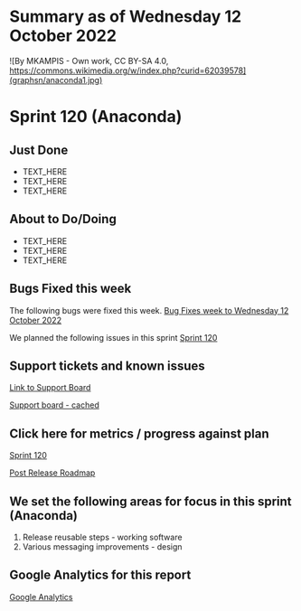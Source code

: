 # Summary as of Wednesday 12 October 2022 

![By MKAMPIS - Own work, CC BY-SA 4.0, https://commons.wikimedia.org/w/index.php?curid=62039578](graphsn/anaconda1.jpg)

# Sprint 120 (Anaconda)

## Just Done
* TEXT_HERE
* TEXT_HERE
* TEXT_HERE

## About to Do/Doing
* TEXT_HERE
* TEXT_HERE
* TEXT_HERE

## Bugs Fixed this week
The following bugs were fixed this week.
[Bug Fixes week to Wednesday 12 October 2022](graphs/bugs12102022.png)

We planned the following issues in this sprint 
[Sprint 120](graphs/sprint12102022.png)

## Support tickets and known issues
[Link to Support Board](https://collaboration.homeoffice.gov.uk/jira/secure/RapidBoard.jspa?rapidView=1717&selectedIssue=ASSB-253)

[Support board - cached](graphs/supportBoard12102022.png)

## Click here for metrics / progress against plan
[Sprint 120](graphs/progress12102022.png)

[Post Release Roadmap](graphs/roadmap12102022.png)

## We set the following areas for focus in this sprint (Anaconda)
1. Release reusable steps - working software 
2. Various messaging improvements - design

## Google Analytics for this report
[Google Analytics](graphs/GA12102022.png)

